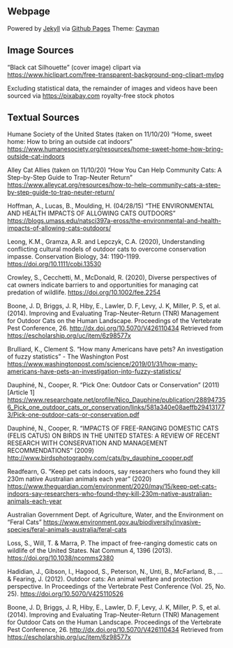 ## Webpage
Powered by [Jekyll](https://jekyllrb.com) via [Github Pages](https://pages.github.com/)
Theme: [Cayman](https://jekyll-themes.com/cayman/)

## Image Sources
“Black cat Silhouette” (cover image) clipart via https://www.hiclipart.com/free-transparent-background-png-clipart-mylpg

Excluding statistical data, the remainder of images and videos have been sourced via https://pixabay.com royalty-free stock photos

## Textual Sources
Humane Society of the United States (taken on 11/10/20) “Home, sweet home: How to bring an outside cat indoors” 
https://www.humanesociety.org/resources/home-sweet-home-how-bring-outside-cat-indoors 

Alley Cat Allies (taken on 11/10/20) “How You Can Help Community Cats: A Step-by-Step Guide to Trap-Neuter Return”
https://www.alleycat.org/resources/how-to-help-community-cats-a-step-by-step-guide-to-trap-neuter-return/ 

Hoffman, A., Lucas, B., Moulding, H. (04/28/15) “THE ENVIRONMENTAL AND HEALTH IMPACTS OF ALLOWING CATS OUTDOORS”
https://blogs.umass.edu/natsci397a-eross/the-environmental-and-health-impacts-of-allowing-cats-outdoors/ 

Leong, K.M., Gramza, A.R. and Lepczyk, C.A. (2020), Understanding conflicting cultural models of outdoor cats to overcome conservation impasse. Conservation Biology, 34: 1190-1199. https://doi.org/10.1111/cobi.13530 

Crowley, S., Cecchetti, M., McDonald, R. (2020), Diverse perspectives of cat owners indicate barriers to and opportunities for managing cat predation of wildlife.
https://doi.org/10.1002/fee.2254 

Boone, J. D, Briggs, J. R, Hiby, E., Lawler, D. F, Levy, J. K, Miller, P. S, et al. (2014). Improving and Evaluating Trap-Neuter-Return (TNR) Management for Outdoor Cats on the Human Landscape. Proceedings of the Vertebrate Pest Conference, 26. http://dx.doi.org/10.5070/V426110434   Retrieved from https://escholarship.org/uc/item/6z98577x

Brulliard, K., Clement S. “How many Americans have pets? An investigation of fuzzy statistics” - The Washington Post
https://www.washingtonpost.com/science/2019/01/31/how-many-americans-have-pets-an-investigation-into-fuzzy-statistics/ 

Dauphiné, N., Cooper, R. “Pick One: Outdoor Cats or Conservation” (2011) [Article 1]
https://www.researchgate.net/profile/Nico_Dauphine/publication/288947356_Pick_one_outdoor_cats_or_conservation/links/581a340e08aeffb294131773/Pick-one-outdoor-cats-or-conservation.pdf 

Dauphiné, N., Cooper, R. “IMPACTS OF FREE-RANGING DOMESTIC CATS (FELIS CATUS) ON BIRDS IN THE UNITED STATES: A REVIEW OF RECENT RESEARCH WITH CONSERVATION AND MANAGEMENT RECOMMENDATIONS” (2009)
http://www.birdsphotography.com/cats/by_dauphine_cooper.pdf  

Readfearn, G. “Keep pet cats indoors, say researchers who found they kill 230m native Australian animals each year” (2020)
https://www.theguardian.com/environment/2020/may/15/keep-pet-cats-indoors-say-researchers-who-found-they-kill-230m-native-australian-animals-each-year  

Australian Government Dept. of Agriculture, Water, and the Environment on “Feral Cats”
https://www.environment.gov.au/biodiversity/invasive-species/feral-animals-australia/feral-cats  

Loss, S., Will, T. & Marra, P. The impact of free-ranging domestic cats on wildlife of the United States. Nat Commun 4, 1396 (2013). 
https://doi.org/10.1038/ncomms2380 

Hadidian, J., Gibson, I., Hagood, S., Peterson, N., Unti, B., McFarland, B., ... & Fearing, J. (2012). Outdoor cats: An animal welfare and protection perspective. In Proceedings of the Vertebrate Pest Conference (Vol. 25, No. 25). 
https://doi.org/10.5070/V425110526    

Boone, J. D, Briggs, J. R, Hiby, E., Lawler, D. F, Levy, J. K, Miller, P. S, et al. (2014). Improving and Evaluating Trap-Neuter-Return (TNR) Management for Outdoor Cats on the Human Landscape. Proceedings of the Vertebrate Pest Conference, 26. http://dx.doi.org/10.5070/V426110434   Retrieved from https://escholarship.org/uc/item/6z98577x  
